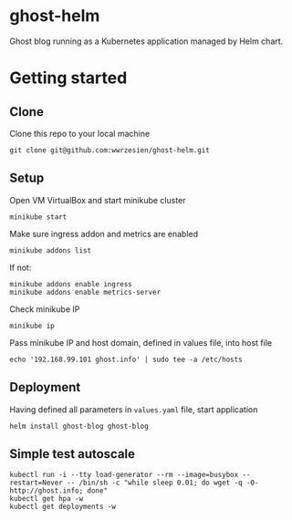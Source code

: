 # ghost-helm
Ghost blog running as a Kubernetes application managed by Helm chart.

# Getting started
## Clone
Clone this repo to your local machine
```
git clone git@github.com:wwrzesien/ghost-helm.git
```

## Setup
Open VM VirtualBox and start minikube cluster
```
minikube start
```

Make sure ingress addon and metrics are enabled
```
minikube addons list
```

If not:
```
minikube addons enable ingress
minikube addons enable metrics-server
```


Check minikube IP
```
minikube ip
```

Pass minikube IP and host domain, defined in values file, into host file
```
echo '192.168.99.101 ghost.info' | sudo tee -a /etc/hosts
```
## Deployment
Having defined all parameters in `values.yaml` file, start application
```
helm install ghost-blog ghost-blog
```

## Simple test autoscale
```
kubectl run -i --tty load-generator --rm --image=busybox --restart=Never -- /bin/sh -c "while sleep 0.01; do wget -q -O- http://ghost.info; done"
kubectl get hpa -w
kubectl get deployments -w
```

